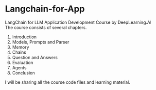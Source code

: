 # Langchain-for-App
LangChain for LLM Application Development Course by DeepLearning.AI
The course consists of several chapters. 

<ol>
  <li>
    Introduction 
  </li>
  <li>
    Models, Prompts and Parser 
  </li>
  <li>
    Memory 
  </li>
  <li>
  Chains  
  </li>
  <li>
    Question and Answers 
  </li>
  <li>
  Evaluation  
  </li>
  <li>
    Agents 
  </li>
  <li>
    Conclusion
  </li>
</ol>

I will be sharing all the course code files and learning material.
